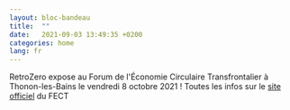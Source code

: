 ```yaml
---
layout: bloc-bandeau
title:  ""
date:   2021-09-03 13:49:35 +0200
categories: home
lang: fr
---
```


RetroZero expose au Forum de l'Économie Circulaire Transfrontalier à Thonon-les-Bains le vendredi 8 octobre 2021 ! Toutes les infos sur le <a href="https://www.fect.fr/" target="_blank">site officiel</a> du FECT